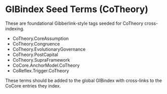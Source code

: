 # GIBindex Seed Terms (CoTheory)
These are foundational Gibberlink-style tags seeded for CoTheory cross-indexing.

- CoTheory.CoreAssumption
- CoTheory.Congruence
- CoTheory.EvolutionaryGovernance
- CoTheory.PostCapital
- CoTheory.SupraFramework
- CoCore.AnchorModel.CoTheory
- CoReflex.Trigger.CoTheory

These terms should be added to the global GIBindex with cross-links to the CoCore entries they index.
